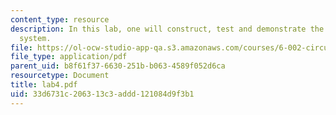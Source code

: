 ```yaml
---
content_type: resource
description: In this lab, one will construct, test and demonstrate the audio playback
  system.
file: https://ol-ocw-studio-app-qa.s3.amazonaws.com/courses/6-002-circuits-and-electronics-spring-2007/33d6731c206313c3addd121084d9f3b1_lab4.pdf
file_type: application/pdf
parent_uid: b8f61f37-6630-251b-b063-4589f052d6ca
resourcetype: Document
title: lab4.pdf
uid: 33d6731c-2063-13c3-addd-121084d9f3b1
---
```

